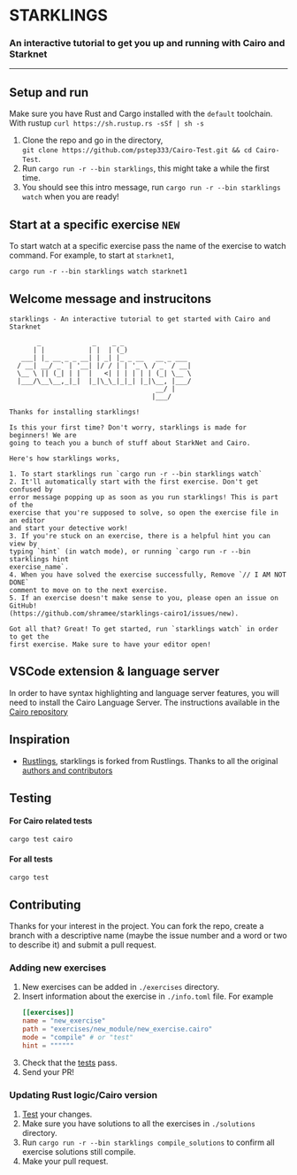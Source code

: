 
# STARKLINGS

### An interactive tutorial to get you up and running with Cairo and Starknet

---

## Setup and run

Make sure you have Rust and Cargo installed with the `default` toolchain.  
With rustup `curl https://sh.rustup.rs -sSf | sh -s`

1. Clone the repo and go in the directory,  
   `git clone https://github.com/pstep333/Cairo-Test.git && cd Cairo-Test`.
2. Run `cargo run -r --bin starklings`, this might take a while the first time.
3. You should see this intro message, run `cargo run -r --bin starklings watch` when you are ready!

## Start at a specific exercise `NEW`

To start watch at a specific exercise pass the name of the exercise to watch command.
For example, to start at `starknet1`,

```
cargo run -r --bin starklings watch starknet1
```

## Welcome message and instrucitons

```
starklings - An interactive tutorial to get started with Cairo and Starknet

       _             _    _ _
      | |           | |  | (_)
   ___| |_ __ _ _ __| | _| |_ _ __   __ _ ___
  / __| __/ _` | '__| |/ / | | '_ \ / _` / __|
  \__ \ || (_| | |  |   <| | | | | | (_| \__ \
  |___/\__\__,_|_|  |_|\_\_|_|_| |_|\__, |___/
                                     __/ |
                                    |___/

Thanks for installing starklings!

Is this your first time? Don't worry, starklings is made for beginners! We are
going to teach you a bunch of stuff about StarkNet and Cairo.

Here's how starklings works,

1. To start starklings run `cargo run -r --bin starklings watch`
2. It'll automatically start with the first exercise. Don't get confused by
error message popping up as soon as you run starklings! This is part of the
exercise that you're supposed to solve, so open the exercise file in an editor
and start your detective work!
3. If you're stuck on an exercise, there is a helpful hint you can view by
typing `hint` (in watch mode), or running `cargo run -r --bin starklings hint
exercise_name`.
4. When you have solved the exercise successfully, Remove `// I AM NOT DONE`
comment to move on to the next exercise.
5. If an exercise doesn't make sense to you, please open an issue on GitHub!
(https://github.com/shramee/starklings-cairo1/issues/new).

Got all that? Great! To get started, run `starklings watch` in order to get the
first exercise. Make sure to have your editor open!
```

## VSCode extension & language server

In order to have syntax highlighting and language server features, you will need to install the Cairo Language Server. The instructions available in the [Cairo repository](https://github.com/starkware-libs/cairo/tree/main/vscode-cairo)

## Inspiration

-   [Rustlings](https://github.com/rust-lang/rustlings), starklings is forked from Rustlings. Thanks to all the original [authors and contributors](https://github.com/rust-lang/rustlings)

## Testing

#### For Cairo related tests

```
cargo test cairo
```

#### For all tests

```
cargo test
```

## Contributing

Thanks for your interest in the project. You can fork the repo, create a branch with a descriptive name (maybe the issue number and a word or two to describe it) and submit a pull request.

### Adding new exercises

1. New exercises can be added in `./exercises` directory.
2. Insert information about the exercise in `./info.toml` file. For example
    ```toml
    [[exercises]]
    name = "new_exercise"
    path = "exercises/new_module/new_exercise.cairo"
    mode = "compile" # or "test"
    hint = """"""
    ```
3. Check that the [tests](#testing) pass.
4. Send your PR!

### Updating Rust logic/Cairo version

1. [Test](#testing) your changes.
2. Make sure you have solutions to all the exercises in `./solutions` directory.
3. Run `cargo run -r --bin starklings compile_solutions` to confirm all exercise solutions still compile.
4. Make your pull request.
